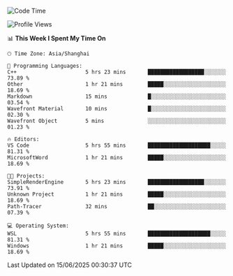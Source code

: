 <!--START_SECTION:waka-->
![Code Time](http://img.shields.io/badge/Code%20Time-2%2C988%20hrs%202%20mins-blue)

![Profile Views](http://img.shields.io/badge/Profile%20Views-0-blue)

📊 **This Week I Spent My Time On** 

```text
🕑︎ Time Zone: Asia/Shanghai

💬 Programming Languages: 
C++                      5 hrs 23 mins       ██████████████████░░░░░░░   73.89 % 
Other                    1 hr 21 mins        █████░░░░░░░░░░░░░░░░░░░░   18.69 % 
Markdown                 15 mins             █░░░░░░░░░░░░░░░░░░░░░░░░   03.54 % 
Wavefront Material       10 mins             █░░░░░░░░░░░░░░░░░░░░░░░░   02.30 % 
Wavefront Object         5 mins              ░░░░░░░░░░░░░░░░░░░░░░░░░   01.23 % 

🔥 Editors: 
VS Code                  5 hrs 55 mins       ████████████████████░░░░░   81.31 % 
MicrosoftWord            1 hr 21 mins        █████░░░░░░░░░░░░░░░░░░░░   18.69 % 

🐱‍💻 Projects: 
SimpleRenderEngine       5 hrs 23 mins       ██████████████████░░░░░░░   73.91 % 
Unknown Project          1 hr 21 mins        █████░░░░░░░░░░░░░░░░░░░░   18.69 % 
Path-Tracer              32 mins             ██░░░░░░░░░░░░░░░░░░░░░░░   07.39 % 

💻 Operating System: 
WSL                      5 hrs 55 mins       ████████████████████░░░░░   81.31 % 
Windows                  1 hr 21 mins        █████░░░░░░░░░░░░░░░░░░░░   18.69 % 
```


 Last Updated on 15/06/2025 00:30:37 UTC
<!--END_SECTION:waka-->